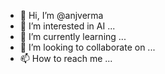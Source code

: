- 👋 Hi, I’m @anjverma
- 👀 I’m interested in AI ...
- 🌱 I’m currently learning ...
- 💞️ I’m looking to collaborate on ...
- 📫 How to reach me ...

<!---
anjverma/anjverma is a ✨ special ✨ repository because its `README.md` (this file) appears on your GitHub profile.
You can click the Preview link to take a look at your changes.
Devops --->

